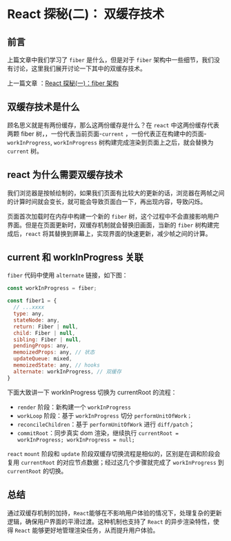 # React 探秘(二)： 双缓存技术
## 前言
上篇文章中我们学习了 `fiber` 是什么，但是对于 `fiber` 架构中一些细节，我们没有讨论，这里我们展开讨论一下其中的双缓存技术。

上一篇文章 ：[React 探秘(一)：fiber 架构](https://juejin.cn/post/7424319771594801163)

## 双缓存技术是什么

顾名思义就是有两份缓存，那么这两份缓存是什么？在 `react` 中这两份缓存代表两颗 fiber 树，，一份代表当前页面-`current` ，一份代表正在构建中的页面-`workInProgress`, `workInProgress` 树构建完成渲染到页面上之后，就会替换为 `current` 树。

## react 为什么需要双缓存技术

我们浏览器是按帧绘制的，如果我们页面有比较大的更新的话，浏览器在两帧之间的计算时间就会变长，就可能会导致页面白一下，再出现内容，导致闪烁。‌

页面首次加载时在内存中构建一个新的 `fiber` 树，这个过程中不会直接影响用户界面。但是在页面更新时，双缓存机制就会替换旧画面‌，当新的 `fiber` 树构建完成后，`react` 将其替换到屏幕上，实现界面的快速更新，减少帧之间的计算。


## current 和 workInProgress 关联 

`fiber` 代码中使用 `alternate` 链接，如下图：
```js
const workInProgress = fiber;

const fiber1 = {
  // ...xxxx
  type: any,
  stateNode: any,
  return: Fiber | null,
  child: Fiber | null,
  sibling: Fiber | null,
  pendingProps: any,
  memoizedProps: any, // 状态
  updateQueue: mixed,
  memoizedState: any, // hooks
  alternate: workInProgress, // 双缓存
}
``` 
下面大致讲一下 workInProgress 切换为 currentRoot 的流程：

+ `render` 阶段：新构建一个 `workInProgress`
+ `workLoop` 阶段：基于 `workInProgress` 切分 `performUnitOfWork；`
+ `reconcileChildren`：基于 `performUnitOfWork` 进行 `diff/patch`；
+ `commitRoot`：同步真实 dom 渲染，继续执行 `currentRoot = workInProgress; workInProgress = null;`

`react` `mount` 阶段和 `update` 阶段双缓存切换流程是相似的，区别是在调和阶段会复用 `currentRoot` 的对应节点数据；经过这几个步骤就完成了 `workInProgress` 到 `currentRoot` 的切换。

## 总结
通过双缓存机制的加持，`React`能够在不影响用户体验的情况下，处理复杂的更新逻辑，确保用户界面的平滑过渡。这种机制也支持了 `React` 的异步渲染特性，使得 `React` 能够更好地管理渲染任务，从而提升用户体验。